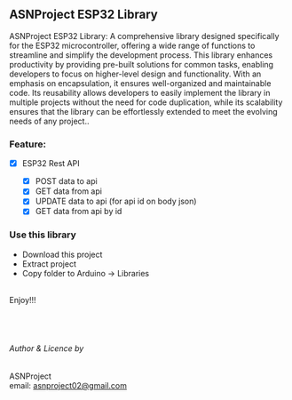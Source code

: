 <!--
 Copyright 2024 ariefsetyonugroho
 
 Licensed under the Apache License, Version 2.0 (the "License");
 you may not use this file except in compliance with the License.
 You may obtain a copy of the License at
 
     https://www.apache.org/licenses/LICENSE-2.0
 
 Unless required by applicable law or agreed to in writing, software
 distributed under the License is distributed on an "AS IS" BASIS,
 WITHOUT WARRANTIES OR CONDITIONS OF ANY KIND, either express or implied.
 See the License for the specific language governing permissions and
 limitations under the License.
-->

## ASNProject ESP32 Library 

ASNProject ESP32 Library: A comprehensive library designed specifically for the ESP32 microcontroller, offering a wide range of functions to streamline and simplify the development process. This library enhances productivity by providing pre-built solutions for common tasks, enabling developers to focus on higher-level design and functionality. With an emphasis on encapsulation, it ensures well-organized and maintainable code. Its reusability allows developers to easily implement the library in multiple projects without the need for code duplication, while its scalability ensures that the library can be effortlessly extended to meet the evolving needs of any project.. 

### Feature:
- [x] ESP32 Rest API

    - [x] POST data to api
    - [x] GET data from api
    - [x] UPDATE data to api (for api id on body json)
    - [x] GET data from api by id
<!-- - [x] Capture with webcam
- [ ] Capture camera using Raspberry Pi 4 camera
- [x] Send classification using Telegram -->

### Use this library
- Download this project 
- Extract project
- Copy folder to Arduino -> Libraries

<br />
Enjoy!!!
<br />
<br />
<br />
<br />

###### Author & Licence by

ASNProject<br />
email: asnproject02@gmail.com